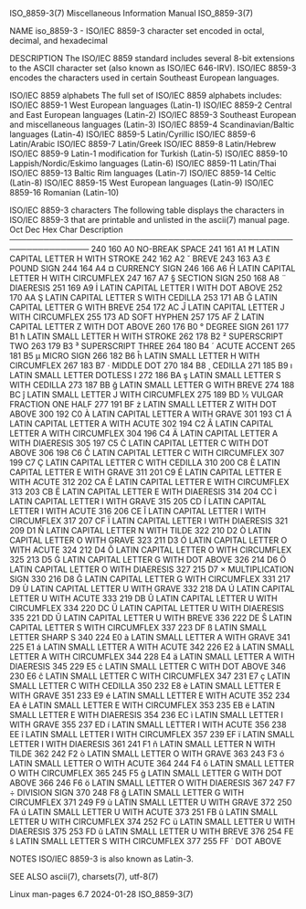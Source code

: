ISO_8859-3(7)						       Miscellaneous Information Manual							 ISO_8859-3(7)

NAME
       iso_8859-3 - ISO/IEC 8859-3 character set encoded in octal, decimal, and hexadecimal

DESCRIPTION
       The  ISO/IEC  8859  standard  includes several 8-bit extensions to the ASCII character set (also known as ISO/IEC 646-IRV).  ISO/IEC 8859-3 encodes the
       characters used in certain Southeast European languages.

   ISO/IEC 8859 alphabets
       The full set of ISO/IEC 8859 alphabets includes:
       ISO/IEC 8859-1	 West European languages (Latin-1)
       ISO/IEC 8859-2	 Central and East European languages (Latin-2)
       ISO/IEC 8859-3	 Southeast European and miscellaneous languages (Latin-3)
       ISO/IEC 8859-4	 Scandinavian/Baltic languages (Latin-4)
       ISO/IEC 8859-5	 Latin/Cyrillic
       ISO/IEC 8859-6	 Latin/Arabic
       ISO/IEC 8859-7	 Latin/Greek
       ISO/IEC 8859-8	 Latin/Hebrew
       ISO/IEC 8859-9	 Latin-1 modification for Turkish (Latin-5)
       ISO/IEC 8859-10	 Lappish/Nordic/Eskimo languages (Latin-6)
       ISO/IEC 8859-11	 Latin/Thai
       ISO/IEC 8859-13	 Baltic Rim languages (Latin-7)
       ISO/IEC 8859-14	 Celtic (Latin-8)
       ISO/IEC 8859-15	 West European languages (Latin-9)
       ISO/IEC 8859-16	 Romanian (Latin-10)

   ISO/IEC 8859-3 characters
       The following table displays the characters in ISO/IEC 8859-3 that are printable and unlisted in the ascii(7) manual page.
       Oct   Dec   Hex	 Char	Description
       ────────────────────────────────────────────────────────────────
       240   160   A0		NO-BREAK SPACE
       241   161   A1	  Ħ	LATIN CAPITAL LETTER H WITH STROKE
       242   162   A2	  ˘	BREVE
       243   163   A3	  £	POUND SIGN
       244   164   A4	  ¤	CURRENCY SIGN
       246   166   A6	  Ĥ	LATIN CAPITAL LETTER H WITH CIRCUMFLEX
       247   167   A7	  §	SECTION SIGN
       250   168   A8	  ¨	DIAERESIS
       251   169   A9	  İ	LATIN CAPITAL LETTER I WITH DOT ABOVE
       252   170   AA	  Ş	LATIN CAPITAL LETTER S WITH CEDILLA
       253   171   AB	  Ğ	LATIN CAPITAL LETTER G WITH BREVE
       254   172   AC	  Ĵ	LATIN CAPITAL LETTER J WITH CIRCUMFLEX
       255   173   AD		SOFT HYPHEN
       257   175   AF	  Ż	LATIN CAPITAL LETTER Z WITH DOT ABOVE
       260   176   B0	  °	DEGREE SIGN
       261   177   B1	  ħ	LATIN SMALL LETTER H WITH STROKE
       262   178   B2	  ²	SUPERSCRIPT TWO
       263   179   B3	  ³	SUPERSCRIPT THREE
       264   180   B4	  ´	ACUTE ACCENT
       265   181   B5	  µ	MICRO SIGN
       266   182   B6	  ĥ	LATIN SMALL LETTER H WITH CIRCUMFLEX
       267   183   B7	  ·	MIDDLE DOT
       270   184   B8	  ¸	CEDILLA
       271   185   B9	  ı	LATIN SMALL LETTER DOTLESS I
       272   186   BA	  ş	LATIN SMALL LETTER S WITH CEDILLA
       273   187   BB	  ğ	LATIN SMALL LETTER G WITH BREVE
       274   188   BC	  ĵ	LATIN SMALL LETTER J WITH CIRCUMFLEX
       275   189   BD	  ½	VULGAR FRACTION ONE HALF
       277   191   BF	  ż	LATIN SMALL LETTER Z WITH DOT ABOVE
       300   192   C0	  À	LATIN CAPITAL LETTER A WITH GRAVE
       301   193   C1	  Á	LATIN CAPITAL LETTER A WITH ACUTE
       302   194   C2	  Â	LATIN CAPITAL LETTER A WITH CIRCUMFLEX
       304   196   C4	  Ä	LATIN CAPITAL LETTER A WITH DIAERESIS
       305   197   C5	  Ċ	LATIN CAPITAL LETTER C WITH DOT ABOVE
       306   198   C6	  Ĉ	LATIN CAPITAL LETTER C WITH CIRCUMFLEX
       307   199   C7	  Ç	LATIN CAPITAL LETTER C WITH CEDILLA
       310   200   C8	  È	LATIN CAPITAL LETTER E WITH GRAVE
       311   201   C9	  É	LATIN CAPITAL LETTER E WITH ACUTE
       312   202   CA	  Ê	LATIN CAPITAL LETTER E WITH CIRCUMFLEX
       313   203   CB	  Ë	LATIN CAPITAL LETTER E WITH DIAERESIS
       314   204   CC	  Ì	LATIN CAPITAL LETTER I WITH GRAVE
       315   205   CD	  Í	LATIN CAPITAL LETTER I WITH ACUTE
       316   206   CE	  Î	LATIN CAPITAL LETTER I WITH CIRCUMFLEX
       317   207   CF	  Ï	LATIN CAPITAL LETTER I WITH DIAERESIS
       321   209   D1	  Ñ	LATIN CAPITAL LETTER N WITH TILDE
       322   210   D2	  Ò	LATIN CAPITAL LETTER O WITH GRAVE
       323   211   D3	  Ó	LATIN CAPITAL LETTER O WITH ACUTE
       324   212   D4	  Ô	LATIN CAPITAL LETTER O WITH CIRCUMFLEX
       325   213   D5	  Ġ	LATIN CAPITAL LETTER G WITH DOT ABOVE
       326   214   D6	  Ö	LATIN CAPITAL LETTER O WITH DIAERESIS
       327   215   D7	  ×	MULTIPLICATION SIGN
       330   216   D8	  Ĝ	LATIN CAPITAL LETTER G WITH CIRCUMFLEX
       331   217   D9	  Ù	LATIN CAPITAL LETTER U WITH GRAVE
       332   218   DA	  Ú	LATIN CAPITAL LETTER U WITH ACUTE
       333   219   DB	  Û	LATIN CAPITAL LETTER U WITH CIRCUMFLEX
       334   220   DC	  Ü	LATIN CAPITAL LETTER U WITH DIAERESIS
       335   221   DD	  Ŭ	LATIN CAPITAL LETTER U WITH BREVE
       336   222   DE	  Ŝ	LATIN CAPITAL LETTER S WITH CIRCUMFLEX
       337   223   DF	  ß	LATIN SMALL LETTER SHARP S
       340   224   E0	  à	LATIN SMALL LETTER A WITH GRAVE
       341   225   E1	  á	LATIN SMALL LETTER A WITH ACUTE
       342   226   E2	  â	LATIN SMALL LETTER A WITH CIRCUMFLEX
       344   228   E4	  ä	LATIN SMALL LETTER A WITH DIAERESIS
       345   229   E5	  ċ	LATIN SMALL LETTER C WITH DOT ABOVE
       346   230   E6	  ĉ	LATIN SMALL LETTER C WITH CIRCUMFLEX
       347   231   E7	  ç	LATIN SMALL LETTER C WITH CEDILLA
       350   232   E8	  è	LATIN SMALL LETTER E WITH GRAVE
       351   233   E9	  é	LATIN SMALL LETTER E WITH ACUTE
       352   234   EA	  ê	LATIN SMALL LETTER E WITH CIRCUMFLEX
       353   235   EB	  ë	LATIN SMALL LETTER E WITH DIAERESIS
       354   236   EC	  ì	LATIN SMALL LETTER I WITH GRAVE
       355   237   ED	  í	LATIN SMALL LETTER I WITH ACUTE
       356   238   EE	  î	LATIN SMALL LETTER I WITH CIRCUMFLEX
       357   239   EF	  ï	LATIN SMALL LETTER I WITH DIAERESIS
       361   241   F1	  ñ	LATIN SMALL LETTER N WITH TILDE
       362   242   F2	  ò	LATIN SMALL LETTER O WITH GRAVE
       363   243   F3	  ó	LATIN SMALL LETTER O WITH ACUTE
       364   244   F4	  ô	LATIN SMALL LETTER O WITH CIRCUMFLEX
       365   245   F5	  ġ	LATIN SMALL LETTER G WITH DOT ABOVE
       366   246   F6	  ö	LATIN SMALL LETTER O WITH DIAERESIS
       367   247   F7	  ÷	DIVISION SIGN
       370   248   F8	  ĝ	LATIN SMALL LETTER G WITH CIRCUMFLEX
       371   249   F9	  ù	LATIN SMALL LETTER U WITH GRAVE
       372   250   FA	  ú	LATIN SMALL LETTER U WITH ACUTE
       373   251   FB	  û	LATIN SMALL LETTER U WITH CIRCUMFLEX
       374   252   FC	  ü	LATIN SMALL LETTER U WITH DIAERESIS
       375   253   FD	  ŭ	LATIN SMALL LETTER U WITH BREVE
       376   254   FE	  ŝ	LATIN SMALL LETTER S WITH CIRCUMFLEX
       377   255   FF	  ˙	DOT ABOVE

NOTES
       ISO/IEC 8859-3 is also known as Latin-3.

SEE ALSO
       ascii(7), charsets(7), utf-8(7)

Linux man-pages 6.7							  2024-01-28								 ISO_8859-3(7)
